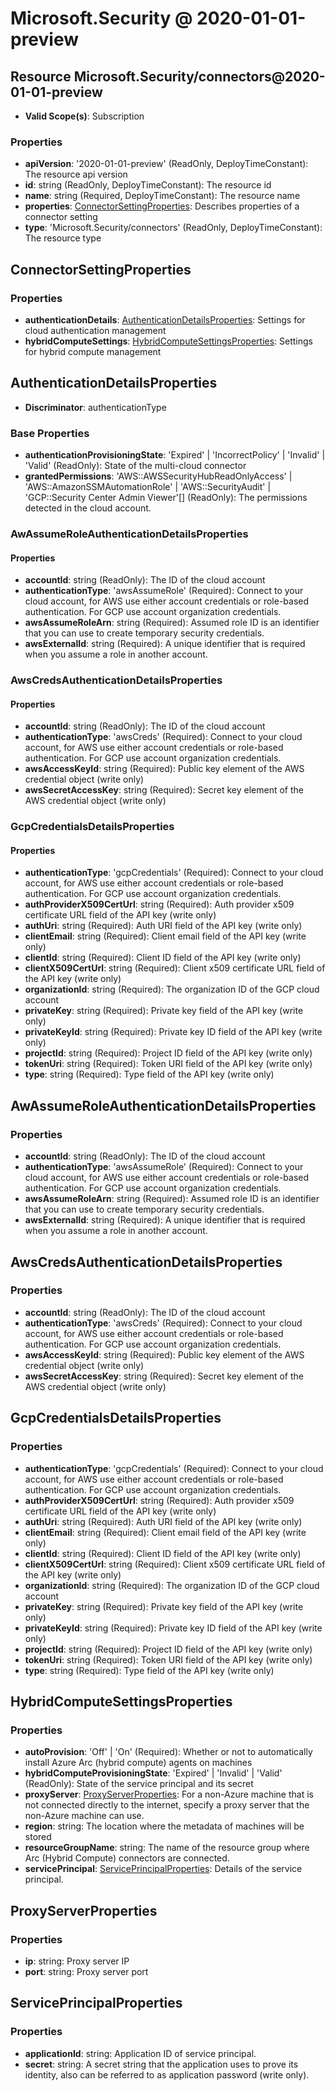 # Microsoft.Security @ 2020-01-01-preview

## Resource Microsoft.Security/connectors@2020-01-01-preview
* **Valid Scope(s)**: Subscription
### Properties
* **apiVersion**: '2020-01-01-preview' (ReadOnly, DeployTimeConstant): The resource api version
* **id**: string (ReadOnly, DeployTimeConstant): The resource id
* **name**: string (Required, DeployTimeConstant): The resource name
* **properties**: [ConnectorSettingProperties](#connectorsettingproperties): Describes properties of a connector setting
* **type**: 'Microsoft.Security/connectors' (ReadOnly, DeployTimeConstant): The resource type

## ConnectorSettingProperties
### Properties
* **authenticationDetails**: [AuthenticationDetailsProperties](#authenticationdetailsproperties): Settings for cloud authentication management
* **hybridComputeSettings**: [HybridComputeSettingsProperties](#hybridcomputesettingsproperties): Settings for hybrid compute management

## AuthenticationDetailsProperties
* **Discriminator**: authenticationType

### Base Properties
* **authenticationProvisioningState**: 'Expired' | 'IncorrectPolicy' | 'Invalid' | 'Valid' (ReadOnly): State of the multi-cloud connector
* **grantedPermissions**: 'AWS::AWSSecurityHubReadOnlyAccess' | 'AWS::AmazonSSMAutomationRole' | 'AWS::SecurityAudit' | 'GCP::Security Center Admin Viewer'[] (ReadOnly): The permissions detected in the cloud account.
### AwAssumeRoleAuthenticationDetailsProperties
#### Properties
* **accountId**: string (ReadOnly): The ID of the cloud account
* **authenticationType**: 'awsAssumeRole' (Required): Connect to your cloud account, for AWS use either account credentials or role-based authentication. For GCP use account organization credentials.
* **awsAssumeRoleArn**: string (Required): Assumed role ID is an identifier that you can use to create temporary security credentials.
* **awsExternalId**: string (Required): A unique identifier that is required when you assume a role in another account.

### AwsCredsAuthenticationDetailsProperties
#### Properties
* **accountId**: string (ReadOnly): The ID of the cloud account
* **authenticationType**: 'awsCreds' (Required): Connect to your cloud account, for AWS use either account credentials or role-based authentication. For GCP use account organization credentials.
* **awsAccessKeyId**: string (Required): Public key element of the AWS credential object (write only)
* **awsSecretAccessKey**: string (Required): Secret key element of the AWS credential object (write only)

### GcpCredentialsDetailsProperties
#### Properties
* **authenticationType**: 'gcpCredentials' (Required): Connect to your cloud account, for AWS use either account credentials or role-based authentication. For GCP use account organization credentials.
* **authProviderX509CertUrl**: string (Required): Auth provider x509 certificate URL field of the API key (write only)
* **authUri**: string (Required): Auth URI field of the API key (write only)
* **clientEmail**: string (Required): Client email field of the API key (write only)
* **clientId**: string (Required): Client ID field of the API key (write only)
* **clientX509CertUrl**: string (Required): Client x509 certificate URL field of the API key (write only)
* **organizationId**: string (Required): The organization ID of the GCP cloud account
* **privateKey**: string (Required): Private key field of the API key (write only)
* **privateKeyId**: string (Required): Private key ID field of the API key (write only)
* **projectId**: string (Required): Project ID field of the API key (write only)
* **tokenUri**: string (Required): Token URI field of the API key (write only)
* **type**: string (Required): Type field of the API key (write only)


## AwAssumeRoleAuthenticationDetailsProperties
### Properties
* **accountId**: string (ReadOnly): The ID of the cloud account
* **authenticationType**: 'awsAssumeRole' (Required): Connect to your cloud account, for AWS use either account credentials or role-based authentication. For GCP use account organization credentials.
* **awsAssumeRoleArn**: string (Required): Assumed role ID is an identifier that you can use to create temporary security credentials.
* **awsExternalId**: string (Required): A unique identifier that is required when you assume a role in another account.

## AwsCredsAuthenticationDetailsProperties
### Properties
* **accountId**: string (ReadOnly): The ID of the cloud account
* **authenticationType**: 'awsCreds' (Required): Connect to your cloud account, for AWS use either account credentials or role-based authentication. For GCP use account organization credentials.
* **awsAccessKeyId**: string (Required): Public key element of the AWS credential object (write only)
* **awsSecretAccessKey**: string (Required): Secret key element of the AWS credential object (write only)

## GcpCredentialsDetailsProperties
### Properties
* **authenticationType**: 'gcpCredentials' (Required): Connect to your cloud account, for AWS use either account credentials or role-based authentication. For GCP use account organization credentials.
* **authProviderX509CertUrl**: string (Required): Auth provider x509 certificate URL field of the API key (write only)
* **authUri**: string (Required): Auth URI field of the API key (write only)
* **clientEmail**: string (Required): Client email field of the API key (write only)
* **clientId**: string (Required): Client ID field of the API key (write only)
* **clientX509CertUrl**: string (Required): Client x509 certificate URL field of the API key (write only)
* **organizationId**: string (Required): The organization ID of the GCP cloud account
* **privateKey**: string (Required): Private key field of the API key (write only)
* **privateKeyId**: string (Required): Private key ID field of the API key (write only)
* **projectId**: string (Required): Project ID field of the API key (write only)
* **tokenUri**: string (Required): Token URI field of the API key (write only)
* **type**: string (Required): Type field of the API key (write only)

## HybridComputeSettingsProperties
### Properties
* **autoProvision**: 'Off' | 'On' (Required): Whether or not to automatically install Azure Arc (hybrid compute) agents on machines
* **hybridComputeProvisioningState**: 'Expired' | 'Invalid' | 'Valid' (ReadOnly): State of the service principal and its secret
* **proxyServer**: [ProxyServerProperties](#proxyserverproperties): For a non-Azure machine that is not connected directly to the internet, specify a proxy server that the non-Azure machine can use.
* **region**: string: The location where the metadata of machines will be stored
* **resourceGroupName**: string: The name of the resource group where Arc (Hybrid Compute) connectors are connected.
* **servicePrincipal**: [ServicePrincipalProperties](#serviceprincipalproperties): Details of the service principal.

## ProxyServerProperties
### Properties
* **ip**: string: Proxy server IP
* **port**: string: Proxy server port

## ServicePrincipalProperties
### Properties
* **applicationId**: string: Application ID of service principal.
* **secret**: string: A secret string that the application uses to prove its identity, also can be referred to as application password (write only).

